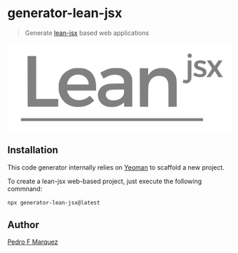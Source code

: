 # generator-lean-jsx

> Generate [lean-jsx](https://github.com/lean-web/lean-jsx) based web applications

![Lean-jsx logo](logo.svg)

## Installation

This code generator internally relies on [Yeoman](https://yeoman.io/) to scaffold a new project.

To create a lean-jsx web-based project, just execute the following commnand:

```bash
npx generator-lean-jsx@latest
```

## Author

[Pedro F Marquez](https://pedromarquez.dev)

